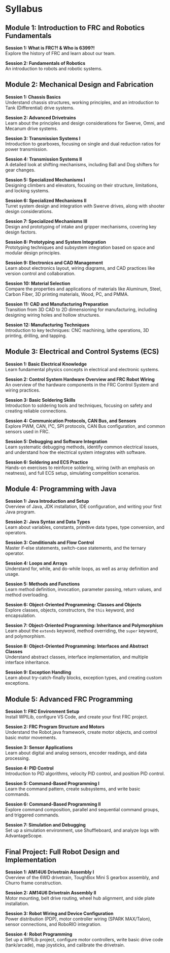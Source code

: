 # Syllabus

## Module 1: Introduction to FRC and Robotics Fundamentals

**Session 1: What is FRC?! & Who is 6399?!**  
Explore the history of FRC and learn about our team.

**Session 2: Fundamentals of Robotics**  
An introduction to robots and robotic systems.

## Module 2: Mechanical Design and Fabrication

**Session 1: Chassis Basics**  
Understand chassis structures, working principles, and an introduction to Tank (Differential) drive systems.

**Session 2: Advanced Drivetrains**  
Learn about the principles and design considerations for Swerve, Omni, and Mecanum drive systems.

**Session 3: Transmission Systems I**  
Introduction to gearboxes, focusing on single and dual reduction ratios for power transmission.

**Session 4: Transmission Systems II**  
A detailed look at shifting mechanisms, including Ball and Dog shifters for gear changes.

**Session 5: Specialized Mechanisms I**  
Designing climbers and elevators, focusing on their structure, limitations, and locking systems.

**Session 6: Specialized Mechanisms II**  
Turret system design and integration with Swerve drives, along with shooter design considerations.

**Session 7: Specialized Mechanisms III**  
Design and prototyping of intake and gripper mechanisms, covering key design factors.

**Session 8: Prototyping and System Integration**  
Prototyping techniques and subsystem integration based on space and modular design principles.

**Session 9: Electronics and CAD Management**  
Learn about electronics layout, wiring diagrams, and CAD practices like version control and collaboration.

**Session 10: Material Selection**  
Compare the properties and applications of materials like Aluminum, Steel, Carbon Fiber, 3D printing materials, Wood, PC, and PMMA.

**Session 11: CAD and Manufacturing Preparation**  
Transition from 3D CAD to 2D dimensioning for manufacturing, including designing wiring holes and hollow structures.

**Session 12: Manufacturing Techniques**  
Introduction to key techniques: CNC machining, lathe operations, 3D printing, drilling, and tapping.

## Module 3: Electrical and Control Systems (ECS)

**Session 1: Basic Electrical Knowledge**  
Learn fundamental physics concepts in electrical and electronic systems.

**Session 2: Control System Hardware Overview and FRC Robot Wiring**  
An overview of the hardware components in the FRC Control System and wiring practices.

**Session 3: Basic Soldering Skills**  
Introduction to soldering tools and techniques, focusing on safety and creating reliable connections.

**Session 4: Communication Protocols, CAN Bus, and Sensors**  
Explore PWM, CAN, I²C, SPI protocols, CAN Bus configuration, and common sensors used in FRC.

**Session 5: Debugging and Software Integration**  
Learn systematic debugging methods, identify common electrical issues, and understand how the electrical system integrates with software.

**Session 6: Soldering and ECS Practice**  
Hands-on exercises to reinforce soldering, wiring (with an emphasis on neatness), and full ECS setup, simulating competition scenarios.

## Module 4: Programming with Java

**Session 1: Java Introduction and Setup**  
Overview of Java, JDK installation, IDE configuration, and writing your first Java program.

**Session 2: Java Syntax and Data Types**  
Learn about variables, constants, primitive data types, type conversion, and operators.

**Session 3: Conditionals and Flow Control**  
Master if-else statements, switch-case statements, and the ternary operator.

**Session 4: Loops and Arrays**  
Understand for, while, and do-while loops, as well as array definition and usage.

**Session 5: Methods and Functions**  
Learn method definition, invocation, parameter passing, return values, and method overloading.

**Session 6: Object-Oriented Programming: Classes and Objects**  
Explore classes, objects, constructors, the `this` keyword, and encapsulation.

**Session 7: Object-Oriented Programming: Inheritance and Polymorphism**  
Learn about the `extends` keyword, method overriding, the `super` keyword, and polymorphism.

**Session 8: Object-Oriented Programming: Interfaces and Abstract Classes**  
Understand abstract classes, interface implementation, and multiple interface inheritance.

**Session 9: Exception Handling**  
Learn about try-catch-finally blocks, exception types, and creating custom exceptions.

## Module 5: Advanced FRC Programming

**Session 1: FRC Environment Setup**  
Install WPILib, configure VS Code, and create your first FRC project.

**Session 2: FRC Program Structure and Motors**  
Understand the Robot.java framework, create motor objects, and control basic motor movements.

**Session 3: Sensor Applications**  
Learn about digital and analog sensors, encoder readings, and data processing.

**Session 4: PID Control**  
Introduction to PID algorithms, velocity PID control, and position PID control.

**Session 5: Command-Based Programming I**  
Learn the command pattern, create subsystems, and write basic commands.

**Session 6: Command-Based Programming II**  
Explore command composition, parallel and sequential command groups, and triggered commands.

**Session 7: Simulation and Debugging**  
Set up a simulation environment, use Shuffleboard, and analyze logs with AdvantageScope.

## Final Project: Full Robot Design and Implementation

**Session 1: AM14U6 Drivetrain Assembly I**  
Overview of the 6WD drivetrain, ToughBox Mini S gearbox assembly, and Churro frame construction.

**Session 2: AM14U6 Drivetrain Assembly II**  
Motor mounting, belt drive routing, wheel hub alignment, and side plate installation.

**Session 3: Robot Wiring and Device Configuration**  
Power distribution (PDP), motor controller wiring (SPARK MAX/Talon), sensor connections, and RoboRIO integration.

**Session 4: Robot Programming**  
Set up a WPILib project, configure motor controllers, write basic drive code (tank/arcade), map joysticks, and calibrate the drivetrain.
